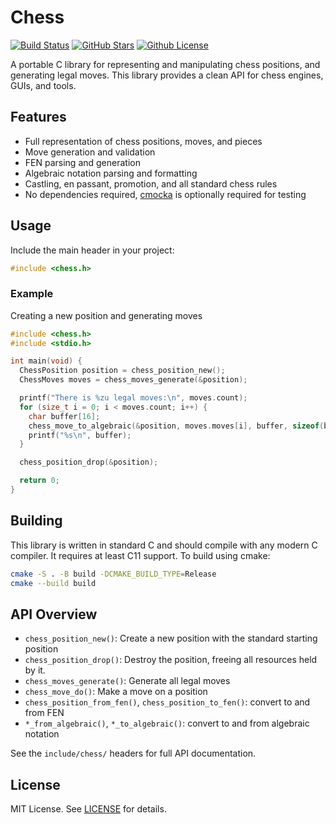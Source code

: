 # Chess

[![Build Status](https://img.shields.io/github/actions/workflow/status/TarekSaeed0/chess/cmake-multi-platform.yml)](https://github.com/TarekSaeed0/chess/actions?query=workflow%3A%22%22CMake%20on%20multiple%20platforms%22%22%20%20)
[![GitHub Stars](https://img.shields.io/github/stars/TarekSaeed0/chess?style=flat&label=stars)](https://github.com/TarekSaeed0/chess/stargazers)
[![Github License](https://img.shields.io/github/license/TarekSaeed0/chess)](LICENSE)

A portable C library for representing and manipulating chess positions, and generating legal moves. This library provides a clean API for chess engines, GUIs, and tools.

## Features

- Full representation of chess positions, moves, and pieces
- Move generation and validation
- FEN parsing and generation
- Algebraic notation parsing and formatting
- Castling, en passant, promotion, and all standard chess rules
- No dependencies required, [cmocka](https://gitlab.com/cmocka/cmocka) is optionally required for testing

## Usage

Include the main header in your project:

```c
#include <chess.h>
```

### Example

Creating a new position and generating moves

```c
#include <chess.h>
#include <stdio.h>

int main(void) {
  ChessPosition position = chess_position_new();
  ChessMoves moves = chess_moves_generate(&position);

  printf("There is %zu legal moves:\n", moves.count);
  for (size_t i = 0; i < moves.count; i++) {
    char buffer[16];
    chess_move_to_algebraic(&position, moves.moves[i], buffer, sizeof(buffer));
    printf("%s\n", buffer);
  }

  chess_position_drop(&position);

  return 0;
}
```

## Building

This library is written in standard C and should compile with any modern C compiler. It requires at least C11 support. To build using cmake:

```sh
cmake -S . -B build -DCMAKE_BUILD_TYPE=Release
cmake --build build
```

## API Overview

- `chess_position_new()`: Create a new position with the standard starting position
- `chess_position_drop()`: Destroy the position, freeing all resources held by it.
- `chess_moves_generate()`: Generate all legal moves
- `chess_move_do()`: Make a move on a position
- `chess_position_from_fen()`, `chess_position_to_fen()`: convert to and from FEN
- `*_from_algebraic()`, `*_to_algebraic()`: convert to and from algebraic notation

See the `include/chess/` headers for full API documentation.

## License

MIT License. See [LICENSE](LICENSE) for details.
